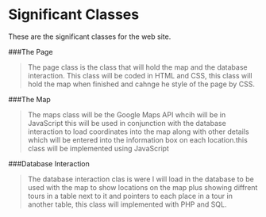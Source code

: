Significant Classes
=========

These are the significant classes for the web site.

###The Page
>The page class is the class that will hold the map and the database interaction. This class will be coded in HTML and CSS, this class will hold the map when finished and cahnge he style of the page by CSS.

###The Map
>The maps class will be the Google Maps API whcih will be in JavaScript this will be used in conjunction with the database interaction to load coordinates into the map along with other details which will be entered into the information box on each location.this class will be implemented using JavaScript

###Database Interaction
>The database interaction clas is were I will load in the database to be used with the map to show locations on the map plus showing diffrent tours in a table next to it and pointers to each place in a tour in another table, this class will implemented with PHP and SQL.

